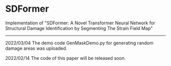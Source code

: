# SDFormer
Implementation of "SDFormer: A Novel Transformer Neural Network for Structural Damage Identification by Segmenting The Strain Field Map"

--------------------
2022/03/04
The demo code GenMaskDemo.py for generating random damage areas was uploaded.

2022/02/14
The code of this paper will be released soon.
